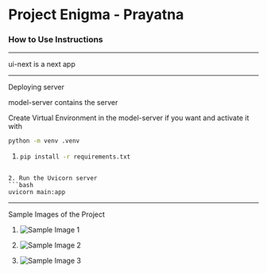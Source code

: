 # Project Enigma - Prayatna

### How to Use Instructions

---
ui-next is a next app

---

Deploying server

model-server contains the server

Create Virtual Environment in the model-server if you want and activate it with

```bash
python -m venv .venv
```

1. ```bash
   pip install -r requirements.txt 
```

2. Run the Uvicorn server
```bash
uvicorn main:app
```

---

Sample Images of the Project

1. ![Sample Image 1](https://github.com/abhi/enigma/blob/main/source/s1.png)

2. ![Sample Image 2](https://github.com/abhi/enigma/blob/main/source/s2.png)

3. ![Sample Image 3](https://github.com/abhi/enigma/blob/main/source/s3.png)
